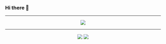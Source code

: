 ### Hi there 👋

---

<div align="center">
  <img align="center" src="https://komarev.com/ghpvc/?username=jesperancinha"/>
</div>

---

<div align="center">
  <img align="center" src="https://github-readme-stats.vercel.app/api?username=jesperancinha" />
  <img align="center" src="https://github-readme-stats.vercel.app/api/top-langs/?username=jesperancinha" />
</div>

<!--
**jesperancinha/jesperancinha** is a ✨ _special_ ✨ repository because its `README.md` (this file) appears on your GitHub profile.

Here are some ideas to get you started:

- 🔭 I’m currently working on ...
- 🌱 I’m currently learning ...
- 👯 I’m looking to collaborate on ...
- 🤔 I’m looking for help with ...
- 💬 Ask me about ...
- 📫 How to reach me: ...
- 😄 Pronouns: ...
- ⚡ Fun fact: ...
-->

